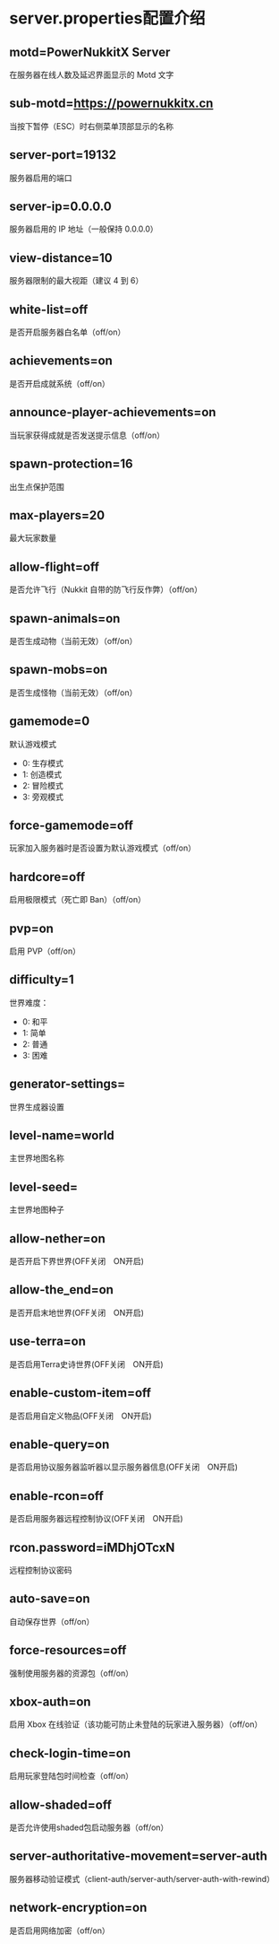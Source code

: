 # server.properties配置介绍  

## motd=PowerNukkitX Server
在服务器在线人数及延迟界面显示的 Motd 文字
## sub-motd=https://powernukkitx.cn
当按下暂停（ESC）时右侧菜单顶部显示的名称
## server-port=19132
服务器启用的端口
## server-ip=0.0.0.0
服务器启用的 IP 地址（一般保持 0.0.0.0）
## view-distance=10
服务器限制的最大视距（建议 4 到 6）
## white-list=off
是否开启服务器白名单（off/on）
## achievements=on
是否开启成就系统（off/on）
## announce-player-achievements=on
当玩家获得成就是否发送提示信息（off/on）
## spawn-protection=16
出生点保护范围
## max-players=20
最大玩家数量
## allow-flight=off
是否允许飞行（Nukkit 自带的防飞行反作弊）（off/on）
## spawn-animals=on
是否生成动物（当前无效）（off/on）
## spawn-mobs=on
是否生成怪物（当前无效）（off/on）
## gamemode=0
默认游戏模式
- 0: 生存模式　
- 1: 创造模式　
- 2: 冒险模式　
- 3: 旁观模式
## force-gamemode=off
玩家加入服务器时是否设置为默认游戏模式（off/on）
## hardcore=off
启用极限模式（死亡即 Ban）（off/on）
## pvp=on
启用 PVP（off/on）
## difficulty=1
世界难度：
- 0: 和平
- 1: 简单
- 2: 普通
- 3: 困难
## generator-settings=
世界生成器设置
## level-name=world
主世界地图名称
## level-seed=
主世界地图种子
## allow-nether=on
是否开启下界世界(OFF关闭　ON开启)
## allow-the_end=on
是否开启末地世界(OFF关闭　ON开启)
## use-terra=on
是否启用Terra史诗世界(OFF关闭　ON开启)
## enable-custom-item=off
是否启用自定义物品(OFF关闭　ON开启)
## enable-query=on
是否启用协议服务器监听器以显示服务器信息(OFF关闭　ON开启)
## enable-rcon=off
是否启用服务器远程控制协议(OFF关闭　ON开启)
## rcon.password=iMDhjOTcxN
远程控制协议密码
## auto-save=on
自动保存世界（off/on）
## force-resources=off
强制使用服务器的资源包（off/on）
## xbox-auth=on
启用 Xbox 在线验证（该功能可防止未登陆的玩家进入服务器）（off/on）
## check-login-time=on
启用玩家登陆包时间检查（off/on）
## allow-shaded=off
是否允许使用shaded包启动服务器（off/on）
## server-authoritative-movement=server-auth
服务器移动验证模式（client-auth/server-auth/server-auth-with-rewind）
## network-encryption=on
是否启用网络加密（off/on）